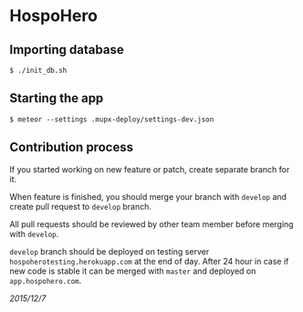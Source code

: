 # HospoHero

## Importing database

```
$ ./init_db.sh
```

## Starting the app

```
$ meteor --settings .mupx-deploy/settings-dev.json
```

## Contribution process

If you started working on new feature or patch, create separate branch for it.

When feature is finished, you should merge your branch with `develop` and create pull request to `develop` branch.

All pull requests should be reviewed by other team member before merging with `develop`.

`develop` branch should be deployed on testing server `hospoherotesting.herokuapp.com` at the end of day. After 24 hour in case if new code is stable it can be merged with `master` and deployed on `app.hospohero.com`.

*2015/12/7*

